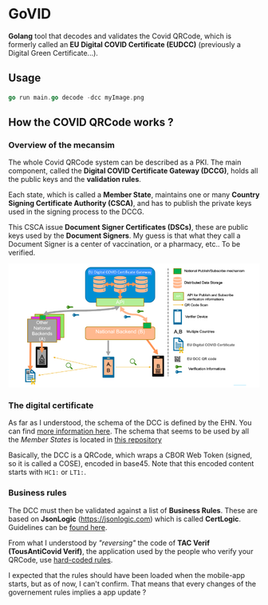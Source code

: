 # GoVID

**Golang** tool that decodes and validates the Covid QRCode, which is formerly called an **EU Digital COVID Certificate (EUDCC)** (previously a Digital Green Certificate...).

## Usage

```go
go run main.go decode -dcc myImage.png
```

## How the COVID QRCode works ?

### Overview of the mecansim

The whole Covid QRCode system can be described as a PKI. The main component, called the **Digital COVID Certificate Gateway (DCCG)**, holds all the public keys and the **validation rules**.

Each state, which is called a **Member State**, maintains one or many **Country Signing Certificate Authority (CSCA)**, and has to publish the private keys used in the signing process to the DCCG.

This CSCA issue **Document Signer Certificates (DSCs)**, these are public keys used by the **Document Signers**. My guess is that what they call a Document Signer is a center of vaccination, or a pharmacy, etc.. To be verified.

![Coop](https://github.com/fallais/govid/blob/master/assets/mecanism_overview.png)

### The digital certificate

As far as I understood, the schema of the DCC is defined by the EHN. You can find [more information here](https://github.com/ehn-dcc-development/hcert-spec). The schema that seems to be used by all the *Member States* is located in [this repository](https://github.com/ehn-dcc-development/ehn-dcc-schema)

Basically, the DCC is a QRCode, which wraps a CBOR Web Token (signed, so it is called a COSE), encoded in base45. Note that this encoded content starts with `HC1:` or `LT1:`.

### Business rules

The DCC must then be validated against a list of **Business Rules**. These are based on **JsonLogic** (https://jsonlogic.com) which is called **CertLogic**. Guidelines can be [found here](ttps://github.com/eu-digital-green-certificates/dgc-business-rules-testdata).

From what I understood by *"reversing"* the code of **TAC Verif (TousAntiCovid Verif)**, the application used by the people who verify your QRCode, use [hard-coded rules](https://gitlab.inria.fr/tousanticovid-verif/tousanticovid-verif-android/-/blob/master/app/src/main/assets/sync/sync_rules.json).

I expected that the rules should have been loaded when the mobile-app starts, but as of now, I can't confirm. That means that every changes of the governement rules implies a app update ?
